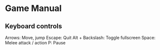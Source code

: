 Game Manual
===========

Keyboard controls
-----------------

Arrows: Move, jump
Escape: Quit
Alt + Backslash: Toggle fullscreen
Space: Melee attack / action
P: Pause

